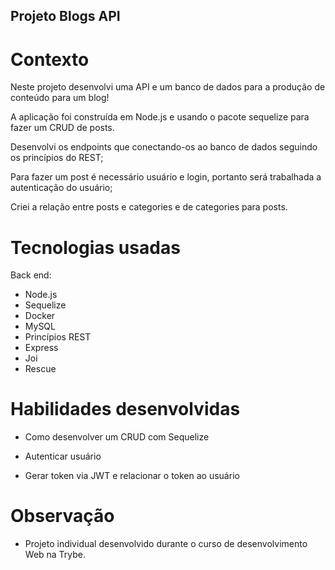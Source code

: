 ## Projeto Blogs API

# Contexto

Neste projeto desenvolvi uma API e um banco de dados para a produção de conteúdo para um blog!

A aplicação foi construída em Node.js e usando o pacote sequelize para fazer um CRUD de posts.

Desenvolvi os endpoints que conectando-os ao banco de dados seguindo os princípios do REST;

Para fazer um post é necessário usuário e login, portanto será trabalhada a autenticação do usuário;

Criei a relação entre posts e categories e de categories para posts.

# Tecnologias usadas

Back end:
- Node.js
- Sequelize
- Docker
- MySQL
- Princípios REST
- Express
- Joi
- Rescue

# Habilidades desenvolvidas

- Como desenvolver um CRUD com Sequelize

- Autenticar usuário

- Gerar token via JWT e relacionar o token ao usuário

# Observação

- Projeto individual desenvolvido durante o curso de desenvolvimento Web na Trybe.
